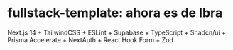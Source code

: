 # fullstack-template: ahora es de Ibra

Next.js 14 + TailwindCSS + ESLint + Supabase + TypeScript +  Shadcn/ui + Prisma Accelerate + NextAuth +  React Hook Form + Zod
